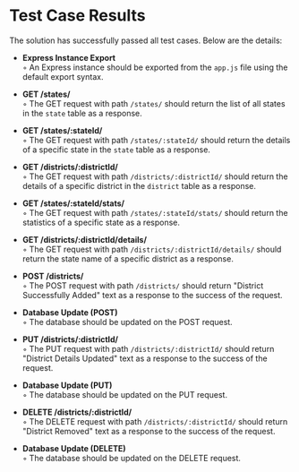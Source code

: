 # Test Case Results

The solution has successfully passed all test cases. Below are the details:

- **Express Instance Export**  
  ◦ An Express instance should be exported from the `app.js` file using the default export syntax.

- **GET /states/**  
  ◦ The GET request with path `/states/` should return the list of all states in the `state` table as a response.

- **GET /states/:stateId/**  
  ◦ The GET request with path `/states/:stateId/` should return the details of a specific state in the `state` table as a response.

- **GET /districts/:districtId/**  
  ◦ The GET request with path `/districts/:districtId/` should return the details of a specific district in the `district` table as a response.

- **GET /states/:stateId/stats/**  
  ◦ The GET request with path `/states/:stateId/stats/` should return the statistics of a specific state as a response.

- **GET /districts/:districtId/details/**  
  ◦ The GET request with path `/districts/:districtId/details/` should return the state name of a specific district as a response.

- **POST /districts/**  
  ◦ The POST request with path `/districts/` should return "District Successfully Added" text as a response to the success of the request.

- **Database Update (POST)**  
  ◦ The database should be updated on the POST request.

- **PUT /districts/:districtId/**  
  ◦ The PUT request with path `/districts/:districtId/` should return "District Details Updated" text as a response to the success of the request.

- **Database Update (PUT)**  
  ◦ The database should be updated on the PUT request.

- **DELETE /districts/:districtId/**  
  ◦ The DELETE request with path `/districts/:districtId/` should return "District Removed" text as a response to the success of the request.

- **Database Update (DELETE)**  
  ◦ The database should be updated on the DELETE request.
